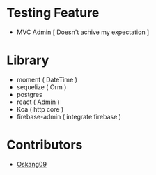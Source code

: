 # Testing Feature

* MVC Admin [ Doesn't achive my expectation ]


# Library

* moment ( DateTime )
* sequelize ( Orm )
* postgres
* react ( Admin )
* Koa ( http core )
* firebase-admin ( integrate firebase )

# Contributors

* [Oskang09](https://github.com/Oskang09)